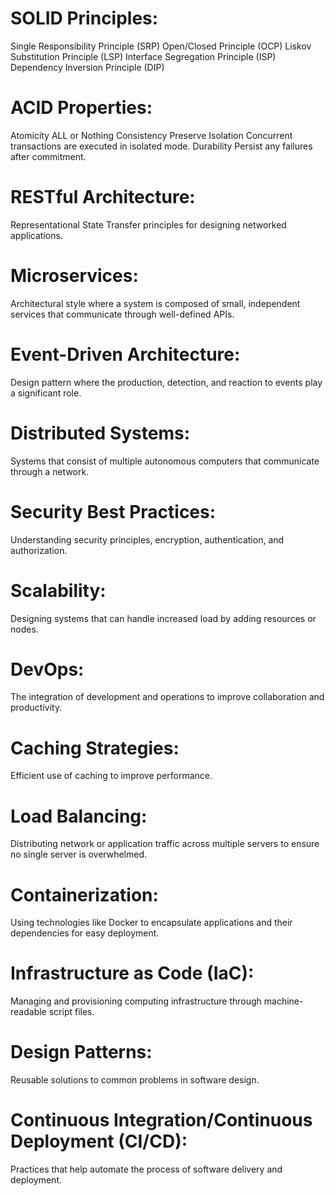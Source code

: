 # SOLID Principles:

Single Responsibility Principle (SRP)
Open/Closed Principle (OCP)
Liskov Substitution Principle (LSP)
Interface Segregation Principle (ISP)
Dependency Inversion Principle (DIP)

# ACID Properties:

Atomicity
	ALL or Nothing
Consistency
	Preserve
Isolation
	Concurrent transactions are executed in isolated mode.
Durability
	Persist any failures after commitment.


# RESTful Architecture:

Representational State Transfer principles for designing networked applications.

# Microservices:

Architectural style where a system is composed of small, independent services that communicate through well-defined APIs.

# Event-Driven Architecture:

Design pattern where the production, detection, and reaction to events play a significant role.

# Distributed Systems:

Systems that consist of multiple autonomous computers that communicate through a network.

# Security Best Practices:

Understanding security principles, encryption, authentication, and authorization.

# Scalability:

Designing systems that can handle increased load by adding resources or nodes.

# DevOps:

The integration of development and operations to improve collaboration and productivity.

# Caching Strategies:

Efficient use of caching to improve performance.

# Load Balancing:

Distributing network or application traffic across multiple servers to ensure no single server is overwhelmed.

# Containerization:

Using technologies like Docker to encapsulate applications and their dependencies for easy deployment.

# Infrastructure as Code (IaC):

Managing and provisioning computing infrastructure through machine-readable script files.

# Design Patterns:

Reusable solutions to common problems in software design.

# Continuous Integration/Continuous Deployment (CI/CD):

Practices that help automate the process of software delivery and deployment.
